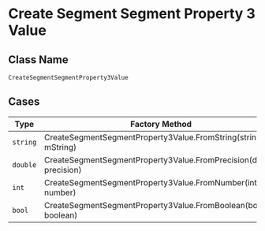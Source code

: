 
# Create Segment Segment Property 3 Value

## Class Name

`CreateSegmentSegmentProperty3Value`

## Cases

| Type | Factory Method |
|  --- | --- |
| `string` | CreateSegmentSegmentProperty3Value.FromString(string mString) |
| `double` | CreateSegmentSegmentProperty3Value.FromPrecision(double precision) |
| `int` | CreateSegmentSegmentProperty3Value.FromNumber(int number) |
| `bool` | CreateSegmentSegmentProperty3Value.FromBoolean(bool boolean) |

